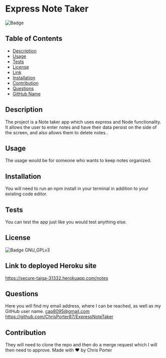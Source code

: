 
 # Express Note Taker
 ![Badge](https://img.shields.io/badge/license-GNU_GPLv3-blue.svg)
## Table of Contents
* [Description](#description)
* [Usage](#usage)
* [Tests](#tests)
* [License](#license)
* [Link](*link)
* [Installation](#installation)
* [Contribution](#contribution)
* [Questions](#questions)
* [GitHub Name](#githubName)

## Description
The project is a Note taker app which uses express and Node functionality.  It allows the user to enter notes and have their data persist on the side of the screen, and also allows them to delete notes..

## Usage
The usage would be  for someone who wants to  keep notes  organized.

## Installation
You will need to run an npm install in your terminal in addition to your existing code editor.

## Tests
You can test the app just like you would test anything else.

## License
![Badge](https://img.shields.io/badge/license-GNU_GPLv3-blue.svg)
GNU_GPLv3

## Link to deployed Heroku site
https://secure-taiga-31332.herokuapp.com/notes

## Questions
Here you will find my email address, where I can be reached, as well as my GitHub user name.
cap8095@gmail.com <br>
https://github.com/ChrisPorter87/ExpressNoteTaker
## Contribution
They will need to clone the repo and then do a merge request which I will then need to approve.
Made with ❤️ by Chris Porter
    
